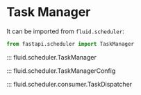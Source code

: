 # Task Manager

It can be imported from `fluid.scheduler`:

```python
from fastapi.scheduler import TaskManager
```

::: fluid.scheduler.TaskManager

::: fluid.scheduler.TaskManagerConfig

::: fluid.scheduler.consumer.TaskDispatcher
